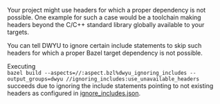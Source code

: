 Your project might use headers for which a proper dependency is not possible.
One example for such a case would be a toolchain making headers beyond the C/C++ standard library globally available to your targets.

You can tell DWYU to ignore certain include statements to skip such headers for which a proper Bazel target dependency is not possible.

Executing <br>
`bazel build --aspects=//:aspect.bzl%dwyu_ignoring_includes --output_groups=dwyu //ignoring_includes:use_unavailable_headers` <br>
succeeds due to ignoring the include statements pointing to not existing headers as configured in [ignore_includes.json](./ignore_includes.json).
